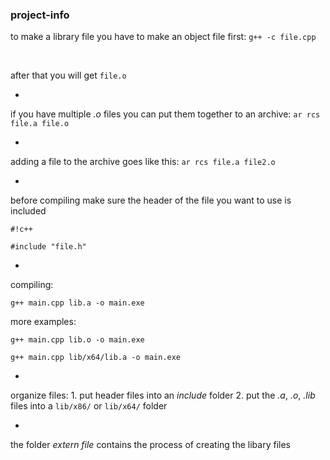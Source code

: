### project-info ###

to make a library file you have to make an object file first: ```g++ -c file.cpp```

 

after that you will get ```file.o```

-

if you have multiple *.o* files you can put them together to an archive: ```ar rcs file.a file.o```

-

adding a file to the archive goes like this: ```ar rcs file.a file2.o```

-

before compiling make sure the header of the file you want to use is included

```
#!c++
	
#include "file.h"
```

-

compiling:

```
g++ main.cpp lib.a -o main.exe
```
	
more examples:
	
```
g++ main.cpp lib.o -o main.exe

g++ main.cpp lib/x64/lib.a -o main.exe
```

-

organize files:
	1. put header files into an *include* folder
	2. put the *.a*, *.o*, *.lib* files into a ```lib/x86/``` or ```lib/x64/``` folder

-

the folder *extern file* contains the process of creating the libary files